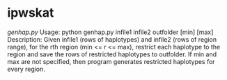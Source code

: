 # ipwskat

_genhap.py_
Usage: python genhap.py infile1 infile2 outfolder [min] [max]
Description: Given infile1 (rows of haplotypes) and infile2 (rows of region range), for the rth region (min <= r <= max), restrict each haplotype to the region and save the rows of restricted haplotypes to outfolder. If min and max are not specified, then program generates restricted haplotypes for every region.
